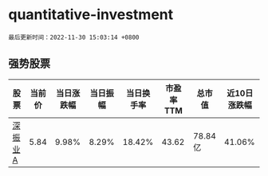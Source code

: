 # quantitative-investment

`最后更新时间：2022-11-30 15:03:14 +0800`

## 强势股票

|股票|当前价|当日涨跌幅|当日振幅|当日换手率|市盈率TTM|总市值|近10日涨跌幅|
|----|----|----|----|----|----|----|----|
|[深振业A](https://xueqiu.com/S/SZ000006)|5.84|9.98%|8.29%|18.42%|43.62|78.84亿|41.06%|
